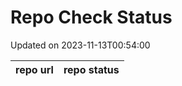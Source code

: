 # Repo Check Status

Updated on 2023-11-13T00:54:00

| repo url | repo status |
| -------- | -------- | 
